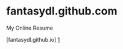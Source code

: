 # fantasydl.github.com
My Online Resume

[fantasydl.github.io] [1]

[1]:http://fantasydl.github.io/  "resume"
